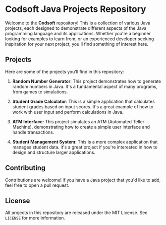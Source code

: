 # Codsoft Java Projects Repository

Welcome to the **Codsoft** repository! This is a collection of various Java projects, each designed to demonstrate different aspects of the Java programming language and its applications. Whether you're a beginner looking for examples to learn from, or an experienced developer seeking inspiration for your next project, you'll find something of interest here.

## Projects

Here are some of the projects you'll find in this repository:

1. **Random Number Generator**: This project demonstrates how to generate random numbers in Java. It's a fundamental aspect of many programs, from games to simulations.

2. **Student Grade Calculator**: This is a simple application that calculates student grades based on input scores. It's a great example of how to work with user input and perform calculations in Java.

3. **ATM Interface**: This project simulates an ATM (Automated Teller Machine), demonstrating how to create a simple user interface and handle transactions.

4. **Student Management System**: This is a more complex application that manages student data. It's a great project if you're interested in how to design and structure larger applications.


## Contributing

Contributions are welcome! If you have a Java project that you'd like to add, feel free to open a pull request.


## License

All projects in this repository are released under the MIT License. See `LICENSE` for more information.
